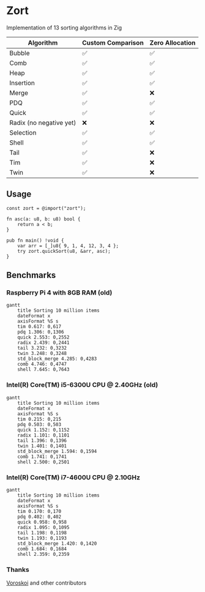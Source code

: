 # Zort

Implementation of 13 sorting algorithms in Zig

| Algorithm               | Custom Comparison | Zero Allocation |
| ----------------------- | ----------------- | --------------- |
| Bubble                  | ✅                | ✅              |
| Comb                    | ✅                | ✅              |
| Heap                    | ✅                | ✅              |
| Insertion               | ✅                | ✅              |
| Merge                   | ✅                | ❌              |
| PDQ                     | ✅                | ✅              |
| Quick                   | ✅                | ✅              |
| Radix (no negative yet) | ❌                | ❌              |
| Selection               | ✅                | ✅              |
| Shell                   | ✅                | ✅              |
| Tail                    | ✅                | ❌              |
| Tim                     | ✅                | ❌              |
| Twin                    | ✅                | ❌              |

## Usage

```zig
const zort = @import("zort");

fn asc(a: u8, b: u8) bool {
    return a < b;
}

pub fn main() !void {
    var arr = [_]u8{ 9, 1, 4, 12, 3, 4 };
    try zort.quickSort(u8, &arr, asc);
}
```

## Benchmarks

### Raspberry Pi 4 with 8GB RAM (old)

```mermaid
gantt
    title Sorting 10 million items
    dateFormat x
    axisFormat %S s
    tim 0.617: 0,617
    pdq 1.306: 0,1306
    quick 2.553: 0,2552
    radix 2.439: 0,2441
    tail 3.232: 0,3232
    twin 3.248: 0,3248
    std_block_merge 4.285: 0,4283
    comb 4.746: 0,4747
    shell 7.645: 0,7643
```

### Intel(R) Core(TM) i5-6300U CPU @ 2.40GHz (old)

```mermaid
gantt
    title Sorting 10 million items
    dateFormat x
    axisFormat %S s
    tim 0.215: 0,215
    pdq 0.503: 0,503
    quick 1.152: 0,1152
    radix 1.101: 0,1101
    tail 1.396: 0,1396
    twin 1.401: 0,1401
    std_block_merge 1.594: 0,1594
    comb 1.741: 0,1741
    shell 2.500: 0,2501
```

### Intel(R) Core(TM) i7-4600U CPU @ 2.10GHz

```mermaid
gantt
    title Sorting 10 million items
    dateFormat x
    axisFormat %S s
    tim 0.170: 0,170
    pdq 0.402: 0,402
    quick 0.958: 0,958
    radix 1.095: 0,1095
    tail 1.198: 0,1198
    twin 1.193: 0,1193
    std_block_merge 1.420: 0,1420
    comb 1.684: 0,1684
    shell 2.359: 0,2359
```


### Thanks

[Voroskoi](https://github.com/voroskio) and other contributors

